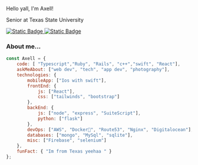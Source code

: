 
Hello yall, I'm Axell!
<p>Senior at Texas State University</p>
<a href="https://axellmartinez.com" >
<img alt="Static Badge" src="https://img.shields.io/badge/personal%20website-green">
</a>
<a href="https://www.linkedin.com/in/axell-martinez-avila-158229223/" >
<img alt="Static Badge" src="https://img.shields.io/badge/linkedin-blue">
</a>


### About me...  

```javascript
const Axell = {
    code: [ "Typescript","Ruby", "Rails", "c++","swift", "React"],
    askMeAbout: ["web dev", "tech", "app dev", "photography"],
    technologies: {
        mobileApp: ["Ios with swift"],
        frontEnd: {
            js: ["React"],
            css: ["tailwinds", "bootstrap"]
        },
        backEnd: {
            js: ["node", "express", "SuiteScript"],
            python: ["flask"]
        },
        devOps: ["AWS", "Docker🐳", "Route53", "Nginx", "Digitalocean"],
        databases: ["mongo", "MySql", "sqlite"],
        misc: ["Firebase", "selenium"]
    },
    funFact: { "Im from Texas yeehaa " }
};
```
